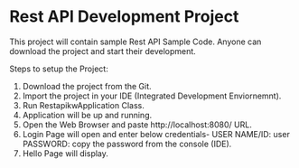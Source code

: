 # Rest API Development Project
This project will contain sample Rest API Sample Code. Anyone can download the project and start their development.

Steps to setup the Project:

1. Download the project from the Git.
2. Import the project in your IDE (Integrated Development Enviornemnt).
3. Run RestapikwApplication Class.
4. Application will be up and running.
5. Open the Web Browser and paste http://localhost:8080/ URL.
6. Login Page will open and enter below credentials-
  USER NAME/ID: user
  PASSWORD: copy the password from the console (IDE).
7. Hello Page will display.


